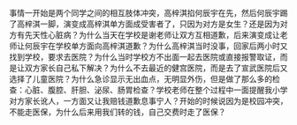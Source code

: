 事情一开始是两个同学之间的相互肢体冲突，高梓淇掐何辰宇在先，然后何辰宇踢了高梓淇一脚，演变成高梓淇单方面成受害者了，只因为对方是女生？还是因为对方有先天性心脏病？为什么当天在学校是谢老师让双方互相道歉，后来演变成让老师让何辰宇在学校单方面向高梓淇道歉？为什么高梓淇当时没事，回家后两小时又找到学校，要求去医院？为什么当时学校方不出面一起去医院或直接报警取证，而是让双方家长自己私下解决？为什么不去最近的健宫医院，而是去了宣武医院后又选择了儿童医院？为什么急诊显示无出血点，无明显外伤，但是做了那么多的检查：心脏、腹腔、肝胆、泌尿、肠胃检查？学校老师在整个过程中一面提醒我小学对方家长讹人，一方面又让我赔钱道歉息事宁人？开始的时候说因为是校园冲突，不能走医保，为什么后来用我们转的钱，自己交费时走了医保？

